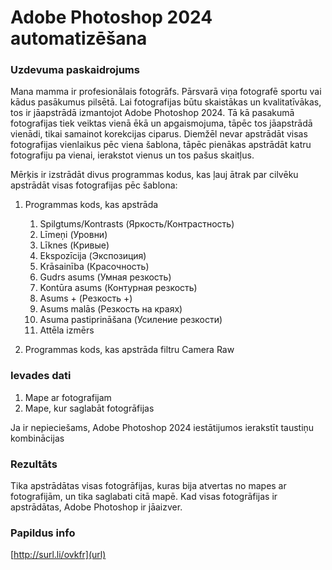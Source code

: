 # Adobe Photoshop 2024 automatizēšana

### Uzdevuma paskaidrojums

Mana mamma ir profesionālais fotogrāfs. Pārsvarā viņa fotografē sportu vai kādus pasākumus pilsētā. Lai fotografijas būtu skaistākas un kvalitatīvākas, tos ir jāapstrādā izmantojot Adobe Photoshop 2024. Tā kā pasakumā fotografijas tiek veiktas vienā ēkā un apgaismojuma, tāpēc tos jāapstrādā vienādi, tikai samainot korekcijas ciparus. Diemžēl nevar apstrādāt visas fotografijas vienlaikus pēc viena šablona, tāpēc pienākas apstrādāt katru fotografiju pa vienai, ierakstot vienus un tos pašus skaitļus.

Mērķis ir izstrādāt divus programmas kodus, kas ļauj ātrak par cilvēku apstrādāt visas fotografijas pēc šablona:

1. Programmas kods, kas apstrāda

   1. Spilgtums/Kontrasts (Яркость/Контрастность)
   2. Līmeņi (Уровни)
   3. Līknes (Кривые)
   4. Ekspozīcija (Экспозиция)
   5. Krāsainība (Красочность)
   6. Gudrs asums (Умная резкость)
   7. Kontūra asums (Контурная резкость)
   8. Asums + (Резкость +)
   9. Asums malās (Резкость на краях)
   10. Asuma pastiprināšana (Усиление резкости)
   11. Attēla izmērs
2. Programmas kods, kas apstrāda filtru Camera Raw

### Ievades dati

1. Mape ar fotografijam
2. Mape, kur saglabāt fotogrāfijas

Ja ir nepieciešams, Adobe Photoshop 2024 iestātijumos ierakstīt taustiņu kombinācijas

### Rezultāts

Tika apstrādātas visas fotogrāfijas, kuras bija atvertas no mapes ar fotografijām, un tika saglabati citā mapē. Kad visas fotogrāfijas ir apstrādātas, Adobe Photoshop ir jāaizver.

### Papildus info

[http://surl.li/ovkfr](url)

